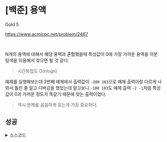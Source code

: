 # [백준] 용액

Gold 5

https://www.acmicpc.net/problem/2467

<br>

N개의 용액에 대해서 해당 용액과 혼합했을때 특성값이 0에 가장 가까운 용액을 이분 탐색을 이용해서 찾으면 될 것 같다.

> 시간복잡도 O(nlogn)

예제를 실행해보는데 2번째 예제에서 출력값이 `-100 103`으로 예제 출력이랑 다르게 나와서 틀린 줄 알고 디버깅을 했었는데 알고보니 `-100 103`도 예제 출력 `-2 -1`처럼 특성값이 0과 가까운 정도가 똑같기 때문에 맞는 출력이었다.

> 역시 문제를 꼼꼼하게 읽는게 가장 중요하다.

## 성공

<details><summary>소스코드</summary>

```java
import java.io.*;
import java.util.*;

public class Main {

    int[] liquids;

    void solution() throws Exception {
        BufferedReader br = new BufferedReader(new InputStreamReader(System.in));
        BufferedWriter bw = new BufferedWriter(new OutputStreamWriter(System.out));

        int N = Integer.parseInt(br.readLine());
        liquids = Arrays.stream(br.readLine().split(" ")).mapToInt(Integer::parseInt).toArray();

        int liquidA = liquids[0];
        int liquidB = liquids[1];
        int minDiff = Math.abs(liquids[0] + liquids[1]);

        for (int stand = 0; stand < liquids.length - 1; stand++) {
            int left = stand + 1;
            int right = liquids.length - 1;

            while (left <= right) {
                int mid = (left + right) / 2;

                int sum = liquids[stand] + liquids[mid];

                if (Math.abs(sum) < minDiff) {
                    minDiff = Math.abs(sum);
                    liquidA = liquids[stand];
                    liquidB = liquids[mid];
                }

                if(sum == 0) break;
                else if(sum > 0) right = mid - 1;
                else left = mid + 1;
            }

            if(minDiff == 0) break;
        }

        bw.write(Integer.toString(liquidA) + " " + Integer.toString(liquidB) + '\n');

        br.close();
        bw.close();
    }

    public static void main(String[] args) throws Exception {
        new Main().solution();
    }
}
```

</details>